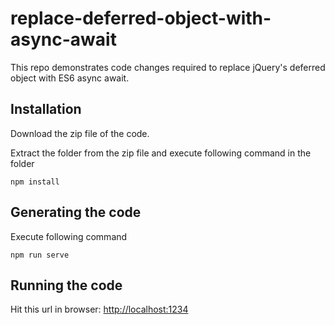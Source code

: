 # replace-deferred-object-with-async-await
This repo demonstrates code changes required to replace jQuery's deferred object with ES6 async await.

## Installation
Download the zip file of the code.

Extract the folder from the zip file and execute following command in the folder

```
npm install
```

## Generating the code
Execute following command

```
npm run serve
```

## Running the code
Hit this url in browser: [http://localhost:1234](http://localhost:1234)

